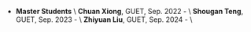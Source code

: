 - <strong>Master Students</strong>  \\
  **Chuan Xiong**, GUET, Sep. 2022 -  \\
  **Shougan Teng**, GUET, Sep. 2023 - \\
  **Zhiyuan Liu**, GUET, Sep. 2024 -  \\